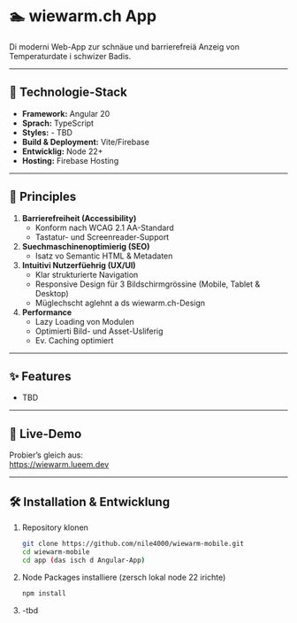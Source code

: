 # 🏊 wiewarm.ch App

Di moderni Web-App zur schnäue und barrierefreiä Anzeig von Temperaturdate i schwizer Badis.

---

## 🔧 Technologie-Stack

- **Framework:** Angular 20  
- **Sprach:** TypeScript  
- **Styles:** - TBD 
- **Build & Deployment:** Vite/Firebase
- **Entwicklig:** Node 22+
- **Hosting:** Firebase Hosting

---

## 🎯 Principles

1. **Barrierefreiheit (Accessibility)**  
   - Konform nach WCAG 2.1 AA-Standard  
   - Tastatur- und Screenreader-Support  
2. **Suechmaschinenoptimierig (SEO)**  
   - Isatz vo Semantic HTML & Metadaten
3. **Intuitivi Nutzerfüehrig (UX/UI)**
   - Klar strukturierte Navigation  
   - Responsive Design für 3 Bildschirmgrössine (Mobile, Tablet & Desktop)
   - Müglechscht aglehnt a ds wiewarm.ch-Design 
4. **Performance**
   - Lazy Loading von Modulen  
   - Optimierti Bild- und Asset-Usliferig 
   - Ev. Caching optimiert

---

## ✨ Features

- TBD

---

## 📱 Live-Demo

Probier’s gleich aus:  
https://wiewarm.lueem.dev

---

## 🛠️ Installation & Entwicklung

1. Repository klonen  
   ```bash
   git clone https://github.com/nile4000/wiewarm-mobile.git
   cd wiewarm-mobile
   cd app (das isch d Angular-App)
   ```
   
2. Node Packages installiere (zersch lokal node 22 irichte)
   ```bash
   npm install
   ```
3. -tbd
